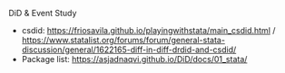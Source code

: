





DiD & Event Study

- csdid: https://friosavila.github.io/playingwithstata/main_csdid.html / https://www.statalist.org/forums/forum/general-stata-discussion/general/1622165-diff-in-diff-drdid-and-csdid/
- Package list: https://asjadnaqvi.github.io/DiD/docs/01_stata/

